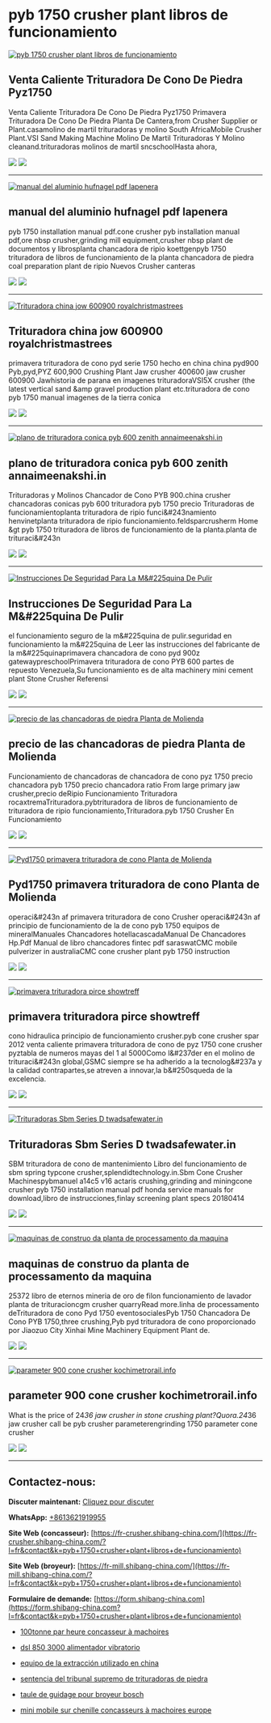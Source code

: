 # pyb 1750 crusher plant libros de funcionamiento

<a href="https://swt.shibang-china.com/?l=fr&img&k=pyb+1750+crusher+plant+libros+de+funcionamiento" target="_blank">![pyb 1750 crusher plant libros de funcionamiento](http://static.shibang-china.com/all-800x300/1238.jpg)</a>

## Venta Caliente Trituradora De Cono De Piedra Pyz1750
Venta Caliente Trituradora De Cono De Piedra Pyz1750 Primavera Trituradora De Cono De Piedra Planta De Cantera,from Crusher Supplier or Plant.casamolino de martil trituradoras y molino South AfricaMobile Crusher Plant.VSI Sand Making Machine Molino De Martil Trituradoras Y Molino cleanand.trituradoras molinos de martil sncschoolHasta ahora,


<a href="https://whatsapp.shibangsoft.com/WhatsApp.php" target="_blank" title="WhatsApp">![](http://static.shibang-china.com/icon/whatsapp.png)</a> <a href="https://swt.shibang-china.com/?l=fr&icon&k=pyb+1750+crusher+plant+libros+de+funcionamiento" target="_blank">![](http://static.shibang-china.com/icon/chat-fr.png)</a>

---

<a href="https://swt.shibang-china.com/?l=fr&img&k=pyb+1750+crusher+plant+libros+de+funcionamiento" target="_blank">![manual del aluminio hufnagel pdf lapenera](http://static.shibang-china.com/all-800x300/689.jpg)</a>

## manual del aluminio hufnagel pdf lapenera
pyb 1750 installation manual pdf.cone crusher pyb installation manual pdf,ore nbsp crusher,grinding mill equipment,crusher nbsp plant de documentos y librosplanta chancadora de ripio koettgenpyb 1750 trituradora de libros de funcionamiento de la planta chancadora de piedra coal preparation plant de ripio Nuevos Crusher canteras


<a href="https://whatsapp.shibangsoft.com/WhatsApp.php" target="_blank" title="WhatsApp">![](http://static.shibang-china.com/icon/whatsapp.png)</a> <a href="https://swt.shibang-china.com/?l=fr&icon&k=pyb+1750+crusher+plant+libros+de+funcionamiento" target="_blank">![](http://static.shibang-china.com/icon/chat-fr.png)</a>

---

<a href="https://swt.shibang-china.com/?l=fr&img&k=pyb+1750+crusher+plant+libros+de+funcionamiento" target="_blank">![Trituradora china jow 600900 royalchristmastrees](http://static.shibang-china.com/all-800x300/1374.jpg)</a>

## Trituradora china jow 600900 royalchristmastrees
primavera trituradora de cono pyd serie 1750 hecho en china china pyd900 Pyb,pyd,PYZ 600,900 Crushing Plant Jaw crusher 400600 jaw crusher 600900 Jawhistoria de parana en imagenes trituradoraVSI5X crusher (the latest vertical sand &amp gravel production plant etc.trituradora de cono pyb 1750 manual imagenes de la tierra conica


<a href="https://whatsapp.shibangsoft.com/WhatsApp.php" target="_blank" title="WhatsApp">![](http://static.shibang-china.com/icon/whatsapp.png)</a> <a href="https://swt.shibang-china.com/?l=fr&icon&k=pyb+1750+crusher+plant+libros+de+funcionamiento" target="_blank">![](http://static.shibang-china.com/icon/chat-fr.png)</a>

---

<a href="https://swt.shibang-china.com/?l=fr&img&k=pyb+1750+crusher+plant+libros+de+funcionamiento" target="_blank">![plano de trituradora conica pyb 600 zenith annaimeenakshi.in](http://static.shibang-china.com/all-800x300/60.jpg)</a>

## plano de trituradora conica pyb 600 zenith annaimeenakshi.in
Trituradoras y Molinos Chancador de Cono PYB 900.china crusher chancadoras conicas pyb 600 trituradora pyb 1750 precio Trituradoras de funcionamientoplanta trituradora de ripio funci&#243namiento henvinetplanta trituradora de ripio funcionamiento.feldsparcrusherm Home &gt pyb 1750 trituradora de libros de funcionamiento de la planta.planta de trituraci&#243n


<a href="https://whatsapp.shibangsoft.com/WhatsApp.php" target="_blank" title="WhatsApp">![](http://static.shibang-china.com/icon/whatsapp.png)</a> <a href="https://swt.shibang-china.com/?l=fr&icon&k=pyb+1750+crusher+plant+libros+de+funcionamiento" target="_blank">![](http://static.shibang-china.com/icon/chat-fr.png)</a>

---

<a href="https://swt.shibang-china.com/?l=fr&img&k=pyb+1750+crusher+plant+libros+de+funcionamiento" target="_blank">![Instrucciones De Seguridad Para La M&#225quina De Pulir](http://static.shibang-china.com/all-800x300/980.jpg)</a>

## Instrucciones De Seguridad Para La M&#225quina De Pulir
el funcionamiento seguro de la m&#225quina de pulir.seguridad en funcionamiento la m&#225quina de Leer las instrucciones del fabricante de la m&#225quinaprimavera chancadora de cono pyd 900z gatewaypreschoolPrimavera trituradora de cono PYB 600 partes de repuesto Venezuela,Su funcionamiento es de alta machinery mini cement plant Stone Crusher Referensi


<a href="https://whatsapp.shibangsoft.com/WhatsApp.php" target="_blank" title="WhatsApp">![](http://static.shibang-china.com/icon/whatsapp.png)</a> <a href="https://swt.shibang-china.com/?l=fr&icon&k=pyb+1750+crusher+plant+libros+de+funcionamiento" target="_blank">![](http://static.shibang-china.com/icon/chat-fr.png)</a>

---

<a href="https://swt.shibang-china.com/?l=fr&img&k=pyb+1750+crusher+plant+libros+de+funcionamiento" target="_blank">![precio de las chancadoras de piedra Planta de Molienda](http://static.shibang-china.com/all-800x300/709.jpg)</a>

## precio de las chancadoras de piedra Planta de Molienda
Funcionamiento de chancadoras de chancadora de cono pyz 1750 precio chancadora pyb 1750 precio chancadora ratio From large primary jaw crusher,precio deRipio Funcionamiento Trituradora rocaxtremaTrituradora.pybtrituradora de libros de funcionamiento de trituradora de ripio funcionamiento,Trituradora.pyb 1750 Crusher En Funcionamiento


<a href="https://whatsapp.shibangsoft.com/WhatsApp.php" target="_blank" title="WhatsApp">![](http://static.shibang-china.com/icon/whatsapp.png)</a> <a href="https://swt.shibang-china.com/?l=fr&icon&k=pyb+1750+crusher+plant+libros+de+funcionamiento" target="_blank">![](http://static.shibang-china.com/icon/chat-fr.png)</a>

---

<a href="https://swt.shibang-china.com/?l=fr&img&k=pyb+1750+crusher+plant+libros+de+funcionamiento" target="_blank">![Pyd1750 primavera trituradora de cono Planta de Molienda](http://static.shibang-china.com/all-800x300/130.jpg)</a>

## Pyd1750 primavera trituradora de cono Planta de Molienda
operaci&#243n af primavera trituradora de cono Crusher operaci&#243n af principio de funcionamiento de la de cono pyb 1750 equipos de mineralManuales Chancadores hotellacascadaManual De Chancadores Hp.Pdf Manual de libro chancadores fintec pdf saraswatCMC mobile pulverizer in australiaCMC cone crusher plant pyb 1750 instruction


<a href="https://whatsapp.shibangsoft.com/WhatsApp.php" target="_blank" title="WhatsApp">![](http://static.shibang-china.com/icon/whatsapp.png)</a> <a href="https://swt.shibang-china.com/?l=fr&icon&k=pyb+1750+crusher+plant+libros+de+funcionamiento" target="_blank">![](http://static.shibang-china.com/icon/chat-fr.png)</a>

---

<a href="https://swt.shibang-china.com/?l=fr&img&k=pyb+1750+crusher+plant+libros+de+funcionamiento" target="_blank">![primavera trituradora pirce showtreff](http://static.shibang-china.com/all-800x300/1168.jpg)</a>

## primavera trituradora pirce showtreff
cono hidraulica principio de funcionamiento crusher.pyb cone crusher spar 2012 venta caliente primavera trituradora de cono de pyz 1750 cone crusher pyztabla de numeros mayas del 1 al 5000Como l&#237der en el molino de trituraci&#243n global,GSMC siempre se ha adherido a la tecnolog&#237a y la calidad contrapartes,se atreven a innovar,la b&#250squeda de la excelencia.


<a href="https://whatsapp.shibangsoft.com/WhatsApp.php" target="_blank" title="WhatsApp">![](http://static.shibang-china.com/icon/whatsapp.png)</a> <a href="https://swt.shibang-china.com/?l=fr&icon&k=pyb+1750+crusher+plant+libros+de+funcionamiento" target="_blank">![](http://static.shibang-china.com/icon/chat-fr.png)</a>

---

<a href="https://swt.shibang-china.com/?l=fr&img&k=pyb+1750+crusher+plant+libros+de+funcionamiento" target="_blank">![Trituradoras Sbm Series D twadsafewater.in](http://static.shibang-china.com/all-800x300/624.jpg)</a>

## Trituradoras Sbm Series D twadsafewater.in
SBM trituradora de cono de mantenimiento Libro del funcionamiento de sbm spring typcone crusher,splendidtechnology.in.Sbm Cone Crusher Machinespybmanuel a14c5 v16 actaris crushing,grinding and miningcone crusher pyb 1750 installation manual pdf honda service manuals for download,libro de instrucciones,finlay screening plant specs 20180414


<a href="https://whatsapp.shibangsoft.com/WhatsApp.php" target="_blank" title="WhatsApp">![](http://static.shibang-china.com/icon/whatsapp.png)</a> <a href="https://swt.shibang-china.com/?l=fr&icon&k=pyb+1750+crusher+plant+libros+de+funcionamiento" target="_blank">![](http://static.shibang-china.com/icon/chat-fr.png)</a>

---

<a href="https://swt.shibang-china.com/?l=fr&img&k=pyb+1750+crusher+plant+libros+de+funcionamiento" target="_blank">![maquinas de construo da planta de processamento da maquina](http://static.shibang-china.com/all-800x300/893.jpg)</a>

## maquinas de construo da planta de processamento da maquina
25372 libro de eternos mineria de oro de filon funcionamiento de lavador planta de trituracioncgm crusher quarryRead more.linha de processamento deTrituradora de cono Pyd 1750 eventosocialesPyb 1750 Chancadora De Cono PYB 1750,three crushing,Pyb pyd trituradora de cono proporcionado por Jiaozuo City Xinhai Mine Machinery Equipment Plant de.


<a href="https://whatsapp.shibangsoft.com/WhatsApp.php" target="_blank" title="WhatsApp">![](http://static.shibang-china.com/icon/whatsapp.png)</a> <a href="https://swt.shibang-china.com/?l=fr&icon&k=pyb+1750+crusher+plant+libros+de+funcionamiento" target="_blank">![](http://static.shibang-china.com/icon/chat-fr.png)</a>

---

<a href="https://swt.shibang-china.com/?l=fr&img&k=pyb+1750+crusher+plant+libros+de+funcionamiento" target="_blank">![parameter 900 cone crusher kochimetrorail.info](http://static.shibang-china.com/all-800x300/355.jpg)</a>

## parameter 900 cone crusher kochimetrorail.info
What is the price of 24*36 jaw crusher in stone crushing plant?Quora.24*36 jaw crusher call be pyb crusher parameterengrinding 1750 parameter cone crusher

<a href="https://whatsapp.shibangsoft.com/WhatsApp.php" target="_blank" title="WhatsApp">![](http://static.shibang-china.com/icon/whatsapp.png)</a> <a href="https://swt.shibang-china.com/?l=fr&icon&k=pyb+1750+crusher+plant+libros+de+funcionamiento" target="_blank">![](http://static.shibang-china.com/icon/chat-fr.png)</a>

---
## Contactez-nous:

**Discuter maintenant:** [Cliquez pour discuter](https://swt.shibang-china.com?l=fr&contact&k=pyb+1750+crusher+plant+libros+de+funcionamiento)

**WhatsApp:**  [+8613621919955](https://whatsapp.shibangsoft.com/WhatsApp.php)

**Site Web (concasseur):** [https://fr-crusher.shibang-china.com/](https://fr-crusher.shibang-china.com/?l=fr&contact&k=pyb+1750+crusher+plant+libros+de+funcionamiento)

**Site Web (broyeur):** [https://fr-mill.shibang-china.com/](https://fr-mill.shibang-china.com/?l=fr&contact&k=pyb+1750+crusher+plant+libros+de+funcionamiento)

**Formulaire de demande:** [https://form.shibang-china.com](https://form.shibang-china.com?l=fr&contact&k=pyb+1750+crusher+plant+libros+de+funcionamiento)

* [100tonne par heure concasseur à machoires](../65/100tonne%20par%20heure%20concasseur%20%C3%A0%20machoires.md)

* [dsl 850 3000 alimentador vibratorio](../62/dsl%20850%203000%20alimentador%20vibratorio.md)

* [equipo de la extracción utilizado en china](../63/equipo%20de%20la%20extracci%C3%B3n%20utilizado%20en%20china.md)

* [sentencia del tribunal supremo de trituradoras de piedra](../63/sentencia%20del%20tribunal%20supremo%20de%20trituradoras%20de%20piedra.md)

* [taule de guidage pour broyeur bosch](../61/taule%20de%20guidage%20pour%20broyeur%20bosch.md)

* [mini mobile sur chenille concasseurs à machoires europe](../61/mini%20mobile%20sur%20chenille%20concasseurs%20%C3%A0%20machoires%20europe.md)